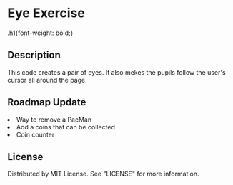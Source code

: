<h1> Eye Exercise </h1>
.h1{font-weight: bold;}

## Description
This code creates a pair of eyes. It also mekes the pupils follow the user's cursor all around the page.

## Roadmap Update
<li> Way to remove a PacMan </li>
<li> Add a coins that can be collected </li>
<li> Coin counter </li>

## License

Distributed by MIT License. See "LICENSE" for more information.
